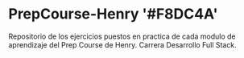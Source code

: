# **PrepCourse-Henry '#F8DC4A'** 
Repositorio de los ejercicios puestos en practica de cada modulo de aprendizaje del Prep Course de Henry.
Carrera Desarrollo Full Stack.
